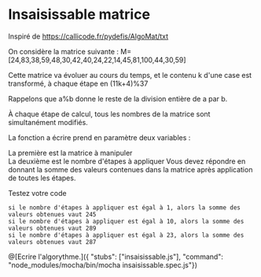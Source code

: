 # Insaisissable matrice
  Inspiré de https://callicode.fr/pydefis/AlgoMat/txt
  
  On considère la matrice suivante : M=\[24,83,38,59,48,30,42,40,24,22,14,45,81,100,44,30,59]
  
  Cette matrice va évoluer au cours du temps, et le contenu k d'une case est transformé, à chaque étape en (11k+4)%37
  
  Rappelons que a%b donne le reste de la division entière de a par b.
  
  À chaque étape de calcul, tous les nombres de la matrice sont simultanément modifiés.
  
  La fonction a écrire prend en paramètre deux variables :
  
  La première est la matrice à manipuler
  <br/>La deuxième est le nombre d'étapes à appliquer
  Vous devez répondre en donnant la somme des valeurs contenues dans la matrice après application de toutes les étapes.
  
  Testez votre code

    si le nombre d'étapes à appliquer est égal à 1, alors la somme des valeurs obtenues vaut 245
    si le nombre d'étapes à appliquer est égal à 10, alors la somme des valeurs obtenues vaut 289
    si le nombre d'étapes à appliquer est égal à 23, alors la somme des valeurs obtenues vaut 287
  
@[Ecrire l'algorythme.]({ "stubs": ["insaisissable.js"], "command": "node_modules/mocha/bin/mocha insaisissable.spec.js"})
